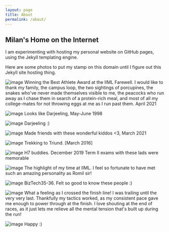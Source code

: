 ```yaml
---
layout: page
title: About
permalink: /about/
---
```


## Milan's Home on the Internet

I am experimenting with hosting my personal website on GitHub pages, using the Jekyll templating engine.

Here are some photos to put my stamp on this domain until I figure out this Jekyll site hosting thing.

![image](assets/img/iiml-farewell-best-athlete.jpg)
Winning the Best Athlete Award at the IIML Farewell. I would like to thank my family, the campus loop, the two sightings of porcupines, the snakes who've never made themselves visible to me, the peacocks who run away as I chase them in search of a protein-rich meal, and most of all my college-mates for not throwing eggs at me as I run past them.
April 2021

![image](assets/img/mummy.jpg)
Looks like Darjeeling, May-June 1998

![image](assets/img/papa.jpg)
Darjeeling :)

![image](assets/img/iiml-connoisseurs.jpg)
Made friends with these wonderful kiddos <3, March 2021

![image](assets/img/mcleodganj.jpg)
Trekking to Triund. [March 2016]

![image](assets/img/ramit-ayush.jpg)
H7 buddies. December 2019 Term II exams with these lads were memorable

![image](assets/img/romil-sir.jpg)
The highlight of my time at IIML. I feel so fortunate to have met such an amazing personality as Romil sir!

![image](assets/img/biztech3536.jpg)
BizTech35-36. Felt so good to know these people :)

![image](assets/img/winning-campus-run.jpeg)
What a feeling as I crossed the finish line! I was trailing until the very very last. Thankfully my tactics worked, as my consistent pace gave me enough to power through at the finish. I love shouting at the end of races, as it just lets me relieve all the mental tension that's built up during the run!

![image](assets/img/post-run-smile.jpeg)
Happy :)
